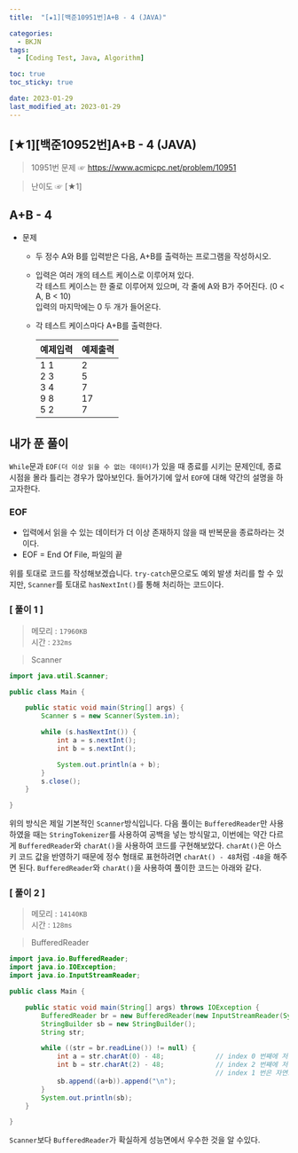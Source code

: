 ```yaml
---
title:  "[★1][백준10951번]A+B - 4 (JAVA)" 

categories:
  - BKJN
tags:
  - [Coding Test, Java, Algorithm]

toc: true
toc_sticky: true

date: 2023-01-29
last_modified_at: 2023-01-29
---
```

[★1][백준10952번]A+B - 4 (JAVA)
----
> 10951번 문제 ☞ <https://www.acmicpc.net/problem/10951>  

> 난이도 ☞ [★1]
  
## A+B - 4  
  
- 문제
  - 두 정수 A와 B를 입력받은 다음, A+B를 출력하는 프로그램을 작성하시오.
  - 입력은 여러 개의 테스트 케이스로 이루어져 있다.<br>각 테스트 케이스는 한 줄로 이루어져 있으며, 각 줄에 A와 B가 주어진다. (0 < A, B < 10)<br>입력의 마지막에는 0 두 개가 들어온다.
  - 각 테스트 케이스마다 A+B를 출력한다.
    
	|예제입력|예제출력|
	|:--|:--|
	|1 1<br>2 3<br>3 4<br>9 8<br>5 2|2<br>5<br>7<br>17<br>7|

  
## 내가 푼 풀이  
`While`문과 `EOF(더 이상 읽을 수 없는 데이터)`가 있을 때 종료를 시키는 문제인데, 종료시점을 몰라 틀리는 경우가 많아보인다. 들어가기에 앞서 `EOF`에 대해 약간의 설명을 하고자한다.
### EOF
- 입력에서 읽을 수 있는 데이터가 더 이상 존재하지 않을 때 반복문을 종료하라는 것이다.
- EOF = End Of File, 파일의 끝

위를 토대로 코드를 작성해보겠습니다. `try-catch`문으로도 예외 발생 처리를 할 수 있지만, `Scanner`를 토대로 `hasNextInt()`를 통해 처리하는 코드이다.
### [ 풀이 1 ]  
>메모리 : `17960KB`  
>시간 : `232ms`  

> Scanner
  
```java
import java.util.Scanner;

public class Main {

	public static void main(String[] args) {
		Scanner s = new Scanner(System.in);

		while (s.hasNextInt()) {
			int a = s.nextInt();
			int b = s.nextInt();

			System.out.println(a + b);
		}
		s.close();
	}

}
```
위의 방식은 제일 기본적인 `Scanner`방식입니다.
다음 풀이는 `BufferedReader`만 사용하였을 때는 `StringTokenizer`를 사용하여 공백을 넣는 방식말고, 이번에는 약간 다르게 `BufferedReader`와 `charAt()`을 사용하여 코드를 구현해보았다. `charAt()`은 아스키 코드 값을 반영하기 때문에 정수 형태로 표현하려면 `charAt() - 48`처럼 `-48`을 해주면 된다. `BufferedReader`와 `charAt()`을 사용하여 풀이한 코드는 아래와 같다.
### [ 풀이 2 ]  
>메모리 : `14140KB`  
>시간 : `128ms`  
  
>BufferedReader
  
```java
import java.io.BufferedReader;
import java.io.IOException;
import java.io.InputStreamReader;

public class Main {

	public static void main(String[] args) throws IOException {
		BufferedReader br = new BufferedReader(new InputStreamReader(System.in));
		StringBuilder sb = new StringBuilder();
		String str;

		while ((str = br.readLine()) != null) {
			int a = str.charAt(0) - 48;             // index 0 번째에 저장
			int b = str.charAt(2) - 48;             // index 2 번째에 저장
													// index 1 번은 자연스럽게 공백(" ")이 됨
			sb.append((a+b)).append("\n");
		}
		System.out.println(sb);
	}

}
```
`Scanner`보다 `BufferedReader`가 확실하게 성능면에서 우수한 것을 알 수있다.